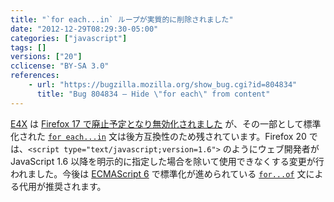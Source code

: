 ```yaml
---
title: "`for each...in` ループが実質的に削除されました"
date: "2012-12-29T08:29:30-05:00"
categories: ["javascript"]
tags: []
versions: ["20"]
cclicense: "BY-SA 3.0"
references:
    - url: "https://bugzilla.mozilla.org/show_bug.cgi?id=804834"
      title: "Bug 804834 – Hide \"for each\" from content"
---
```

[E4X](https://developer.mozilla.org/docs/E4X) は [Firefox 17 で廃止予定となり無効化されました](https://www.fxsitecompat.com/ja/docs/2012/e4x-has-been-disabled/) が、その一部として標準化された [`for each...in`](https://developer.mozilla.org/docs/JavaScript/Reference/Statements/for_each...in) 文は後方互換性のため残されています。Firefox 20 では、`<script type="text/javascript;version=1.6">` のようにウェブ開発者が JavaScript 1.6 以降を明示的に指定した場合を除いて使用できなくする変更が行われました。今後は [ECMAScript 6](https://developer.mozilla.org/docs/JavaScript/ECMAScript_6_support_in_Mozilla) で標準化が進められている [`for...of`](https://developer.mozilla.org/docs/JavaScript/Reference/Statements/for...of) 文による代用が推奨されます。

